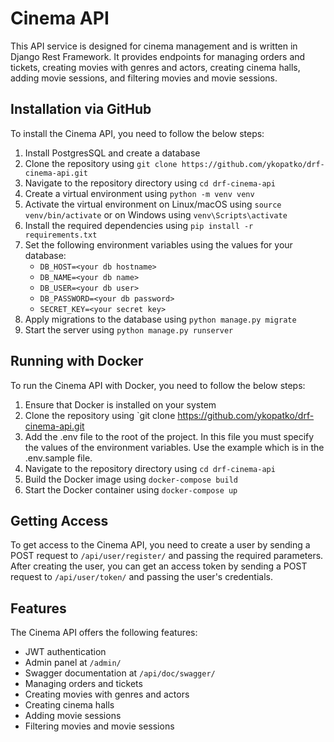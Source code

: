 # Cinema API

This API service is designed for cinema management and is written in Django Rest Framework. It provides endpoints for managing orders and tickets, creating movies with genres and actors, creating cinema halls, adding movie sessions, and filtering movies and movie sessions.

## Installation via GitHub

To install the Cinema API, you need to follow the below steps:

1. Install PostgresSQL and create a database
2. Clone the repository using `git clone https://github.com/ykopatko/drf-cinema-api.git`
3. Navigate to the repository directory using `cd drf-cinema-api`
4. Create a virtual environment using `python -m venv venv`
5. Activate the virtual environment on Linux/macOS using `source venv/bin/activate` or on Windows using `venv\Scripts\activate`
6. Install the required dependencies using `pip install -r requirements.txt`
7. Set the following environment variables using the values for your database: 
    - `DB_HOST=<your db hostname>`
    - `DB_NAME=<your db name>`
    - `DB_USER=<your db user>`
    - `DB_PASSWORD=<your db password>`
    - `SECRET_KEY=<your secret key>`
8. Apply migrations to the database using `python manage.py migrate`
9. Start the server using `python manage.py runserver`

## Running with Docker

To run the Cinema API with Docker, you need to follow the below steps:

1. Ensure that Docker is installed on your system
2. Clone the repository using `git clone https://github.com/ykopatko/drf-cinema-api.git
3. Add the .env file to the root of the project. In this file you must specify the values of the environment variables. Use the example which is in the .env.sample file.
4. Navigate to the repository directory using `cd drf-cinema-api`
5. Build the Docker image using `docker-compose build`
6. Start the Docker container using `docker-compose up`

## Getting Access

To get access to the Cinema API, you need to create a user by sending a POST request to `/api/user/register/` and passing the required parameters. After creating the user, you can get an access token by sending a POST request to `/api/user/token/` and passing the user's credentials.

## Features

The Cinema API offers the following features:

- JWT authentication
- Admin panel at `/admin/`
- Swagger documentation at `/api/doc/swagger/`
- Managing orders and tickets
- Creating movies with genres and actors
- Creating cinema halls
- Adding movie sessions
- Filtering movies and movie sessions
